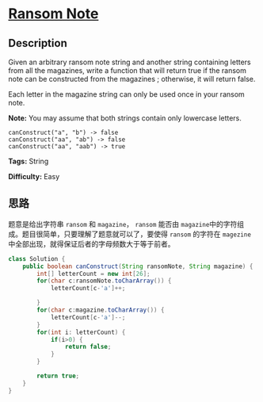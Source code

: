 # [Ransom Note][title]

## Description

Given an arbitrary ransom note string and another string containing letters
from all the magazines, write a function that will return true if the ransom
note can be constructed from the magazines ; otherwise, it will return false.

Each letter in the magazine string can only be used once in your ransom note.

**Note:**
You may assume that both strings contain only lowercase letters.

```
canConstruct("a", "b") -> false
canConstruct("aa", "ab") -> false
canConstruct("aa", "aab") -> true
```

**Tags:** String

**Difficulty:** Easy

## 思路

题意是给出字符串 `ransom` 和 `magazine`， `ransom` 能否由 `magazine`中的字符组成。题目很简单，只要理解了题意就可以了，要使得 `ransom` 的字符在 `magezine` 中全部出现，就得保证后者的字母频数大于等于前者。

``` java
class Solution {
    public boolean canConstruct(String ransomNote, String magazine) {
        int[] letterCount = new int[26];
        for(char c:ransomNote.toCharArray()) {
            letterCount[c-'a']++;

        }
        for(char c:magazine.toCharArray()) {
            letterCount[c-'a']--;
        }
        for(int i: letterCount) {
            if(i>0) {
                return false;
            }
        }

        return true;
    }
}
```

[title]: https://leetcode.com/problems/ransom-note
